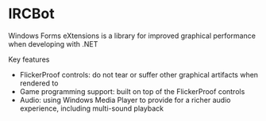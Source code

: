 IRCBot
======

Windows Forms eXtensions is a library for improved graphical performance when developing with .NET

Key features
- FlickerProof controls: do not tear or suffer other graphical artifacts when rendered to
- Game programming support: built on top of the FlickerProof controls
- Audio: using Windows Media Player to provide for a richer audio experience, including multi-sound playback